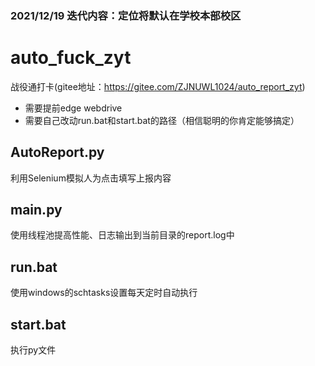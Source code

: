 ### 2021/12/19 迭代内容：定位将默认在学校本部校区

# auto_fuck_zyt
战役通打卡(gitee地址：https://gitee.com/ZJNUWL1024/auto_report_zyt)

- 需要提前edge webdrive
- 需要自己改动run.bat和start.bat的路径（相信聪明的你肯定能够搞定）

## AutoReport.py

利用Selenium模拟人为点击填写上报内容

## main.py

使用线程池提高性能、日志输出到当前目录的report.log中

## run.bat

使用windows的schtasks设置每天定时自动执行

## start.bat

执行py文件
